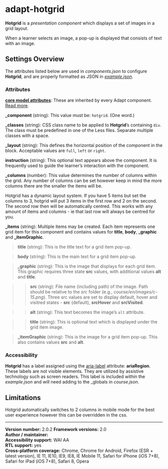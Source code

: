 # adapt-hotgrid

**Hotgrid** is a *presentation component* which displays a set of images in a grid layout. 

When a learner selects an image, a pop-up is displayed that consists of text with an image.

## Settings Overview

The attributes listed below are used in *components.json* to configure **Hotgrid**, and are properly formatted as JSON in [*example.json*](https://github.com/cgkineo/adapt-hotgrid/blob/master/example.json). 

### Attributes

[**core model attributes**](https://github.com/adaptlearning/adapt_framework/wiki/Core-model-attributes): These are inherited by every Adapt component. [Read more](https://github.com/adaptlearning/adapt_framework/wiki/Core-model-attributes).

**_component** (string): This value must be: `hotgrid`. (One word.)

**_classes** (string): CSS class name to be applied to **Hotgrid**’s containing `div`. The class must be predefined in one of the Less files. Separate multiple classes with a space.

**_layout** (string): This defines the horizontal position of the component in the block. Acceptable values are `full`, `left` or `right`.  

**instruction** (string): This optional text appears above the component. It is frequently used to guide the learner’s interaction with the component.  

**_columns** (number): This value determines the number of columns within the grid. Any number of columns can be set however keep in mind the more columns there are the smaller the items will be.

Hotgrid has a dynamic layout system. If you have 5 items but set the columns to 3, hotgrid will put 3 items in the first row and 2 on the second. The second row then will be automatically centred. This works with any amount of items and columns - ie that last row will always be centred for you.

**_items** (string): Multiple items may be created. Each item represents one grid item for this component and contains values for **title**, **body**, **_graphic** and **_itemGraphic**. 

>**title** (string): This is the title text for a grid item pop-up.

>**body** (string): This is the main text for a grid item pop-up.

>**_graphic** (string): This is the image that displays for each grid item. This graphic requires three state **src** values, with additional values **alt** and **title**.

>>**src** (string): File name (including path) of the image. Path should be relative to the *src* folder (e.g., *course/en/images/c-15.png*). Three src values are set to display default, hover and visitred states - **src** (default), **srcHover** and **srcVisited**.

>>**alt** (string): This text becomes the image’s `alt` attribute.

>>**title** (string): This is optional text which is displayed under the grid item image.

>**_itemGraphic** (string): This is the image for a grid item pop-up. This also contains values **src** and **alt**. 

### Accessibility
**Hotgrid** has a label assigned using the [aria-label](https://github.com/adaptlearning/adapt_framework/wiki/Aria-Labels) attribute: **ariaRegion**. These labels are not visible elements. They are utilized by assistive technology such as screen readers. This label is included within the *example.json* and will need adding to the _globals in *course.json*.

## Limitations
 
Hotgrid automatically switches to 2 columns in mobile mode for the best user experience however this can be overridden in the css. 


----------------------------
**Version number:**  2.0.2
**Framework versions:**  2.0     
**Author / maintainer:**   
**Accessibility support:** WAI AA   
**RTL support:** yes  
**Cross-platform coverage:** Chrome, Chrome for Android, Firefox (ESR + latest version), IE 11, IE10, IE9, IE8, IE Mobile 11, Safari for iPhone (iOS 7+8), Safari for iPad (iOS 7+8), Safari 8, Opera  